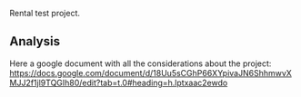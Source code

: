 Rental test project.
## Analysis
Here a google document with all the considerations about the project:
https://docs.google.com/document/d/18Uu5sCGhP66XYpivaJN6ShhmwvXMJJ2f1jl9TQGIh80/edit?tab=t.0#heading=h.lptxaac2ewdo
